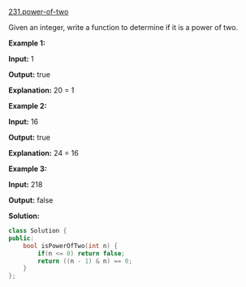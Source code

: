 [231.power-of-two](https://leetcode.com/problems/power-of-two/)  

Given an integer, write a function to determine if it is a power of two.

**Example 1:**

  
**Input:** 1
  
**Output:** true 
  
**Explanation:** 20 = 1
  

**Example 2:**

  
**Input:** 16
  
**Output:** true
  
**Explanation:** 24 = 16

**Example 3:**

  
**Input:** 218
  
**Output:** false  



**Solution:**  

```cpp
class Solution {
public:
    bool isPowerOfTwo(int n) {
        if(n <= 0) return false;
        return ((n - 1) & n) == 0;
    }
};
```
      